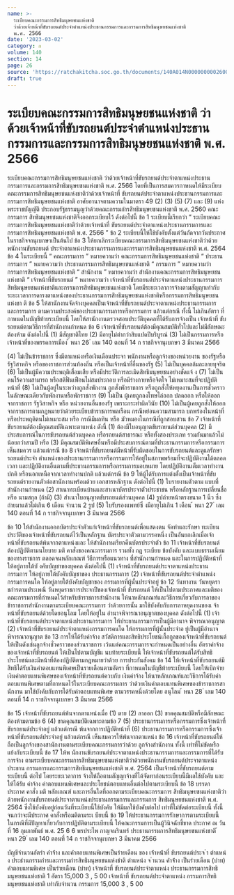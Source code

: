 ```yaml
---
name: >-
  ระเบียบคณะกรรมการสิทธิมนุษยชนแห่งชาติ
  ว่าด้วยเจ้าหน้าที่ขับรถยนต์ประจำตำแหน่งประธานกรรมการและกรรมการสิทธิมนุษยชนแห่งชาติ
  พ.ศ. 2566
date: '2023-03-02'
category: ก
volume: 140
section: 14
page: 26
source: 'https://ratchakitcha.soc.go.th/documents/140A014N0000000002600.pdf'
draft: true
---
```


# ระเบียบคณะกรรมการสิทธิมนุษยชนแห่งชาติ ว่าด้วยเจ้าหน้าที่ขับรถยนต์ประจำตำแหน่งประธานกรรมการและกรรมการสิทธิมนุษยชนแห่งชาติ พ.ศ. 2566

ระเบียบคณะกรรมการสิทธิมนุษยชนแห่งชาติ ว่าด้วยเจ้าหน้าที่ขับรถยนต์ประจำตาแหน่งประธานกรรมการและกรรมการสิทธิมนุษยชนแห่งชาติ พ.ศ. 2566 โดยที่เป็นการสมควรกาหนดให้มีระเบียบคณะกรรมการสิทธิมนุษยชนแห่งชาติว่าด้วยเจ้าหน้าที่ ขับรถยนต์ประจำตาแหน่งประธานกรรมการและกรรมการสิทธิมนุษยชนแห่งชาติ อาศัยอานาจตามความในมาตรา 49 (2) (3) (5) (7) และ (9) แห่งพระราชบัญญัติ ประกอบรัฐธรรมนูญว่าด้วยคณะกรรมกำรสิทธิมนุษยชนแห่งชาติ พ.ศ. 2560 คณะกรรมการ สิทธิมนุษยชนแห่งชาติจึงออกระเบียบไว้ ดังต่อไปนี้ ข้อ 1 ระเบียบนี้เรียกว่า “ ระเบียบคณะกรรมการสิทธิมนุษยชนแห่งชาติว่าด้วยเจ้าหน้าที่ ขับรถยนต์ประจำตาแหน่งประธานกรรมการและกรรมการสิทธิมนุษยชนแห่งชาติ พ.ศ. 2566 ” ข้อ 2 ระเบียบนี้ให้ใช้บังคับตั้งแต่วันถัดจากวันประกาศในราชกิจจานุเบกษาเป็นต้นไป ข้อ 3 ให้ยกเลิกระเบียบคณะกรรมการสิทธิมนุษยชนแห่งชาติว่าด้วยพนักงานขับรถยนต์ ประจำตาแหน่งประธานกรรมการและกรรมการสิทธิมนุษยชนแห่งชาติ พ.ศ. 2564 ข้อ 4 ในระเบียบนี้ “ คณะกรรมการ ” หมายความว่า คณะกรรมการสิทธิมนุษยชนแห่งชาติ “ ประธานกรรมการ ” หมายความว่า ประธานกรรมการสิทธิมนุษยชนแห่งชาติ “ กรรมการ ” หมายความว่า กรรมการสิทธิมนุษยชนแห่งชาติ “ สำนักงาน ” หมายความว่า สำนักงานคณะกรรมการสิทธิมนุษยชนแห่งชาติ “ เจ้าหน้าที่ขับรถยนต์ ” หมายความว่า เจ้าหน้าที่ขับรถยนต์ประจำตาแหน่งประธานกรรมการ สิทธิมนุษยชนแห่งชาติและกรรมการสิทธิมนุษยชนแห่งชาติ โดยมีระยะเวลาการจ้างตามสัญญาเท่ากับ ระยะเวลาการดารงตาแหน่งของประธานกรรมการสิทธิมนุษยชนแห่งชาติหรือกรรมการสิทธิมนุษยชน แห่งชา ติ ข้อ 5 ให้สานักงานจัดจ้างบุคคลเป็นเจ้าหน้าที่ขับรถยนต์ประจาตาแหน่งประธานกรรมการ และกรรมการ ตามความประสงค์ของประธานกรรมการหรือกรรมการ แล้วแต่กรณี ทั้งนี้ ไม่เกินอัตรา ที่กาหนดในบัญชีท้ายระเบียบนี้ โดยให้สานักงานตรวจสอบประวัติบุคคลที่ได้รับการจ้างเป็น เจ้าหน้าที่ ขับรถยนต์ตามวิธีการที่สำนักงานกำหนด ข้อ 6 เจ้าหน้าที่ขับรถยนต์ต้องมีคุณสมบัติทั่วไปและไม่มีลักษณะต้องห้าม ดังต่อไปนี้ (1) มีสัญชาติไทย (2) มีอายุไม่ต่ากว่าสิบแปดปีบริบูรณ์ (3) ไม่เป็นกรรมการหรือเจ้าหน้าที่ของพรรคการเมือง ้ หนา 26 ่ เลม 140 ตอนที่ 14 ก ราชกิจจานุเบกษา 3 มีนาคม 2566

(4) ไม่เป็นข้าราชการ ซึ่งมีตาแหน่งหรือเงินเดือนประจา พนักงานหรือลูกจ้างของหน่วยงาน ของรัฐหรือรัฐวิสาหกิจ หรือของราชการส่วนท้องถิ่น หรือเป็นเจ้าหน้าที่อื่นของรัฐ (5) ไม่เป็นบุคคลล้มละลายทุจริต (6) ไม่เป็นผู้มีความประพฤติเสื่อมเสีย หรือมีประวัติการละเมิดสิทธิมนุษยชนอย่างชัดแจ้ ง (7) ไม่เป็นคนไร้ความสามารถ หรือสติฟั่นเฟือนไม่สมประกอบ หรือมีร่างกายหรือจิตใจ ไม่เหมาะสมที่จะปฏิบัติหน้าที่ (8) ไม่เป็นผู้อยู่ในระหว่างถูกสั่งพักงาน ถูกสั่งพักราชการ หรือถูกสั่งให้หยุดงานเป็นการชั่วคราว ในลักษณะเดียวกับพักงานหรือพักราชการ (9) ไม่เป็น ผู้เคยถูกลงโทษไล่ออก ปลดออก หรือให้ออกจากราชการ รัฐวิสาหกิจ หรือ หน่วยงานอื่นของรัฐ เพราะกระทำผิดวินัย (10) ไม่เป็นผู้เคยถูกสั่งให้ออกจากราชการตามกฎหมายว่าด้วยระเบียบข้าราชการพลเรือน กรณีหย่อนความสามารถ บกพร่องในหน้าที่หรือประพฤติตนไม่เหมาะสม หรือ กรณีมีมลทิน หรือ มัวหมองในกรณีที่ถูกสอบสวน ข้อ 7 เจ้าหน้าที่ขับรถยนต์ต้องมีคุณสมบัติเฉพาะตาแหน่ง ดังนี้ (1) ต้องมีใบอนุญาตขับรถยนต์ส่วนบุคคล (2) มีประสบการณ์ในการขับรถยนต์ส่วนบุคคล หรือรถยนต์สาธารณะ หรือทั้งสองประเภท รวมกันมาแล้วไม่น้อยกว่าสามปี หรือ (3) มีคุณสมบัติพิเศษอื่นหรือมีประสบการณ์ตามที่ประธานกรรมการหรือกรรมการเห็นสมควร แล้วแต่กรณี ข้อ 8 เจ้าหน้าที่ขับรถยนต์มีหน้าที่รับผิดชอบในการขับรถยนต์และดูแลรักษารถยนต์ประจำ ตำแหน่งของประธานกรรมการหรือกรรมการให้อยู่ในสภาพพร้อมที่จะปฏิบัติงานได้ตลอดเวลา และปฏิบัติงานอื่นตามที่ประธานกรรมการหรือกรรมการมอบหมาย โดยปฏิบัติงานเต็มเวลาทำงานปกติ หรือนอกเหนือจากเวลาทำงานปกติ แล้วแต่กรณี ข้อ 9 ให้ผู้ได้รับการแต่งตั้งเป็นเจ้าหน้าที่ขับรถยนต์รายงานตัวต่อสานักงานพร้อมด้วย เอกสารหลักฐาน ดังต่อไปนี้ (1) ใบรายงานตัวตาม แบบที่สำนักงานกำหนด (2) สาเนาทะเบียนบ้านและสาเนาบัตรประจาตัวประชาชน หรือหลักฐานการเปลี่ยนชื่อหรือ นามสกุล (ถ้ามี) (3) สำเนาใบอนุญาตขับรถยนต์ส่วนบุคคล (4) รูปถ่ายหน้าตรงขนาด 1 นิ้ว ซึ่งถ่ายมาแล้วไม่เกิน 6 เดือน จำนวน 2 รูป (5) ใบรับรองแพทย์ซึ่ งมีอายุไม่เกิน 1 เดือน ้ หนา 27 ่ เลม 140 ตอนที่ 14 ก ราชกิจจานุเบกษา 3 มีนาคม 2566

ข้อ 10 ให้สำนักงานออกบัตรประจำตัวแก่เจ้าหน้าที่ขับรถยนต์เพื่อแสดงตน จัดทำและรักษา ทะเบียนประวัติของเจ้าหน้าที่ขับรถยนต์ไว้เป็นหลักฐาน บัตรประจาตัวตามวรรคหนึ่ง เป็นอันยกเลิกเมื่อเจ้าหน้าที่ขับรถยนต์พ้นจากตาแหน่งและ ให้สำนักงานเรียกคืนบัตรประจำตัว ข้อ 11 เจ้าหน้าที่ขับรถยนต์ต้องปฏิบัติตามนโยบาย มติ คาสั่งของคณะกรรมการ รวมทั้ง กฎ ระเบียบ ข้อบังคับ และแบบธรรมเนียมของทางราชการ ตลอดจนหลักเกณฑ์ วิธีการหรือแนวทาง ที่สำนักงานกำหนด และในการปฏิบัติหน้าที่ให้อยู่ภายใต้บั งคับบัญชาของบุคคล ดังต่อไปนี้ (1) เจ้าหน้าที่ขับรถยนต์ประจาตาแหน่งประธานกรรมการ ให้อยู่ภายใต้บังคับบัญชาของ ประธานกรรมการ (2) เจ้าหน้าที่ขับรถยนต์ประจำตำแหน่งกรรมการคนใด ให้อยู่ภายใต้บังคับบัญชาของ กรรมการที่ผู้นั้นประจำอยู่ ข้อ 12 วันทางาน วันหยุดราชกำรตามประเพณี วันหยุดราชการประจาปีของเจ้าหน้าที่ ขับรถยนต์ ให้เป็นไปตามประกาศและมติของคณะกรรมการที่กำหนดไว้สำหรับข้าราชการสำนักงาน ให้นาหลักเกณฑ์และวิธีการเกี่ยวกับการลาของข้าราชการสำนักงานตามระเบียบคณะกรรมการ ว่าด้วยการนั้น มาใช้บังคับกับการลาหยุดงานของเ จ้าหน้าที่ขับรถยนต์ด้วยโดยอนุโลม โดยให้อยู่ใน อำนาจพิจารณาอนุญาตของบุคคล ดังต่อไปนี้ (1) เจ้าหน้าที่ขับรถยนต์ประจาตาแหน่งประธานกรรมการ ให้ประธานกรรมการเป็นผู้มีอานาจ พิจารณาอนุญาต (2) เจ้าหน้าที่ขับรถยนต์ประจำตาแหน่งกรรมการคนใด ให้กรรมการที่ผู้นั้นประจำอ ยู่เป็นผู้มีอำนาจ พิจารณาอนุญาต ข้อ 13 การให้ได้รับค่าจ้าง สวัสดิการและสิทธิประโยชน์เกื้อกูลของเจ้าหน้าที่ขับรถยนต์ ให้เป็นดังเช่นลูกจ้างชั่วคราวของส่วนราชการ เว้นแต่คณะกรรมการจะกำหนดเป็นอย่างอื่น อัตราค่าจ้างของเจ้าหน้าที่ขับรถยนต์ ให้เป็นไปตามบัญชีแ นบท้ายระเบียบนี้ ให้เจ้าหน้าที่ขับรถยนต์ได้รับสิทธิประโยชน์และมีหน้าที่ต้องปฏิบัติตามกฎหมายว่าด้วย การประกันสังคม ข้อ 14 ให้เจ้าหน้าที่ขับรถยนต์มีสิทธิได้รับเงินค่าตอบแทนพิเศษเป็นรายเดือนตามอัตรา ที่กาหนดในบัญชีท้ายระเบียบนี้ โดยให้เบิกจ่ายเงินค่าตอบแทนพิเศษของเจ้าหน้าที่ขับรถยนต์ควบกับ เงินค่าจ้าง ให้นาหลักเกณฑ์และวิธีการได้รับค่าตอบแทนพิเศษตามที่กาหนดไว้ในระเบียบคณะกรรมการ ว่าด้วยเงินค่าตอบแทนพิเศษของข้าราชการสานักงาน มาใช้บังคับกับการได้รับค่าตอบแทนพิเศษ ตามวรรคหนึ่งด้วยโดย อนุโลม ้ หนา 28 ่ เลม 140 ตอนที่ 14 ก ราชกิจจานุเบกษา 3 มีนาคม 2566

ข้อ 15 เจ้าหน้าที่ขับรถยนต์พ้นจากตาแหน่งเมื่อ (1) ตาย (2) ลาออก (3) ขาดคุณสมบัติหรือมีลักษณะต้องห้ามตามข้อ 6 (4) ขาดคุณสมบัติเฉพาะตามข้อ 7 (5) ประธานกรรมการหรือกรรมการซึ่งเจ้าหน้าที่ขับรถยนต์ประจำอยู่ แล้วแต่กรณี พ้นจากการปฏิบัติหน้าที่ (6) ประธานกรรมการหรือกรรมการซึ่งเจ้าหน้าที่ขับรถยนต์ประจำอยู่ แล้วแต่กรณี เห็นสมควรให้พ้นจากตาแหน่ง ข้อ 16 เจ้าหน้าที่ขับรถยนต์ให้ถือเป็นลูกจ้างของสานักงานตามระเบียบคณะกรรมการว่าด้วย ลูกจ้างสำนักงาน ทั้งนี้ เท่าที่ไม่ขัดหรือแย้งกับระเบียบนี้ ข้อ 17 ให้พ นักงานขับรถยนต์ประจาตาแหน่งประธานกรรมการและกรรมการที่ได้รับการจ้าง ตามระเบียบคณะกรรมการสิทธิมนุษยชนแห่งชาติว่าด้วยพนักงานขับรถยนต์ประจาตาแหน่งประธาน กรรมการและกรรมการสิทธิมนุษยชนแห่งชาติ พ.ศ. 2564 เป็นเจ้าหน้าที่ขับรถยนต์ตามระเบียบนี้ ต่อไป โดยระยะเวลาการ จ้างให้ถือตามสัญญาจ้างที่ได้จัดทาก่อนระเบียบนี้มีผลใช้บังคับ และให้ได้รับ ค่าจ้าง ค่าตอบแทนพิเศษและประโยชน์ตอบแทนอื่นต่อไปตามระเบียบนี้ ข้อ 18 บรรดาประกาศ คาสั่ง มติ หลักเกณฑ์ และการอื่นใดที่ออกตามระเบียบคณะกรรมการ สิทธิมนุษยชนแห่งชาติว่าด้วยพนักงานขับรถยนต์ประจาตาแหน่งประธานกรรมการและกรรมการ สิทธิมนุษยชนแห่งชาติ พ.ศ. 2564 ซึ่งใช้บังคับอยู่ก่อนวันที่ระเบียบนี้ใช้บังคับ ให้มีผลใช้บังคับต่อไป เท่าที่ไม่ขัดต่อระเบียบนี้ ทั้งนี้ จนกว่าจะมีประกาศ คาสั่งหรือมติตามระเ บียบนี้ ข้อ 19 ให้ประธานกรรมการรักษาการตามระเบียบนี้ ในกรณีที่มีปัญหาเกี่ยวกับการปฏิบัติตามระเบียบนี้ ให้คณะกรรมการเป็นผู้วินิจฉัยชี้ขาด ประกาศ ณ วันที่ 16 กุมภาพันธ์ พ.ศ. 25 6 6 พรประไพ กาญจนรินทร์ ประธานกรรมการสิทธิมนุษยชนแห่งชาติ ้ หนา 29 ่ เลม 140 ตอนที่ 14 ก ราชกิจจานุเบกษา 3 มีนาคม 2566

บัญชีจํานวนอัตรํา ค่ําจ้ําง และค่ําตอบแทนพิเศษเป็นรํายเดือน ของ เจ้ําหน้ําที่ ขับรถยนต์ประจ ํา ตําแหน่ง ประธํานกรรมกํารและกรรมกํารสิทธิมนุษยชนแห่งชําติ ตําแหน่ง จ ํานวน ค่ําจ้ําง เป็นรํายเดือน (บําท) ค่ําตอบแทนพิเศษ เป็นรํายเดือน (บําท) เจ้าหน้าที่ ขับรถยนต์ประจำตาแหน่ง ประธานกรรมการสิทธิมนุษยชนแห่งชาติ 1 อัตรา 15,000 3 , 5 00 เจ้าหน้าที่ ขับรถยนต์ประจำตาแหน่ง กรรมการสิทธิมนุษยชนแห่งชาติ เท่ากับจำนวน กรรมการ 15,000 3 , 5 00
